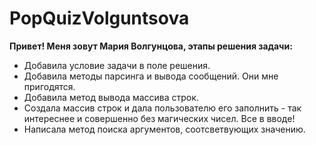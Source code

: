 # PopQuizVolguntsova
**Привет! Меня зовут Мария Волгунцова, этапы решения задачи:**
- Добавила условие задачи в поле решения.
- Добавила методы парсинга и вывода сообщений. Они мне пригодятся.
- Добавила метод вывода массива строк. 
- Создала массив строк и дала пользователю его заполнить - так интереснее и совершенно без магических чисел. Все в вводе!
- Написала метод поиска аргументов, соотсветвующих значению.